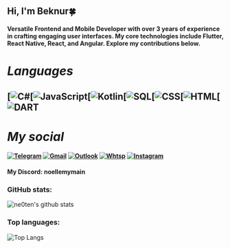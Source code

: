 ## Hi, I'm Beknur🍀
#### Versatile Frontend and Mobile Developer with over 3 years of experience in crafting engaging user interfaces. My core technologies include Flutter, React Native, React, and Angular. Explore my contributions below.

# *Languages*
## [![C#](https://img.shields.io/badge/C%23-239120?style=for-the-badge&logo=c-sharp&logoColor=white)[![JavaScript](https://img.shields.io/badge/JavaScript-323330?style=for-the-badge&logo=javascript&logoColor=F7DF1E)[![Kotlin](https://img.shields.io/badge/Kotlin-0095D5?&style=for-the-badge&logo=kotlin&logoColor=white)[![SQL](https://img.shields.io/badge/PLSQL-F80000?style=for-the-badge&logo=oracle&logoColor=black)[![CSS](https://img.shields.io/badge/CSS3-1572B6?style=for-the-badge&logo=css3&logoColor=white)[![HTML](https://img.shields.io/badge/HTML5-E34F26?style=for-the-badge&logo=html5&logoColor=white)[![DART](https://img.shields.io/badge/Dart-0175C2?style=for-the-badge&logo=dart&logoColor=white)

# *My social*
#### [![Telegram](https://img.shields.io/badge/Telegram-2CA5E0?style=for-the-badge&logo=telegram&logoColor=white)](https://t.me/idhoroso)  [![Gmail](https://img.shields.io/badge/Gmail-D14836?style=for-the-badge&logo=gmail&logoColor=white)](mailto:sailaukhanbeknur@gmail.com) [![Outlook](https://img.shields.io/badge/Microsoft_Outlook-0078D4?style=for-the-badge&logo=microsoft-outlook&logoColor=white)](mailto:bekasail@outlook.com) [![Whtsp](https://img.shields.io/badge/WhatsApp-25D366?style=for-the-badge&logo=whatsapp&logoColor=white)](https://wa.me/77765311600) [![Instagram](https://img.shields.io/badge/Instagram-E4405F?style=for-the-badge&logo=instagram&logoColor=white)](https://www.instagram.com/noellemymain/) 

#### My Discord: noellemymain

### GitHub stats:
![ne0ten's github stats](https://github-readme-stats.vercel.app/api?username=ne0teny&count_private=true&show_icons=true&hide_title=true&hide_border=true)

### Top languages:
![Top Langs](https://github-readme-stats.vercel.app/api/top-langs/?username=ne0teny&layout=compact&hide_title=true&hide_border=true&exclude_repo=Ecoqozgalys/data,Ecoqozgalys/main_backend,legal_organization_chat_bot,stop_bullying_kz,site-for-kanat,marsacalipsis,geometry_falls_unity2019.3)


<!--
**ne0teny/ne0teny** is a ✨ _special_ ✨ repository because its `README.md` (this file) appears on your GitHub profile.

Here are some ideas to get you started:

- 🔭 I’m currently working on ...
- 🌱 I’m currently learning ...
- 👯 I’m looking to collaborate on ...
- 🤔 I’m looking for help with ...
- 💬 Ask me about ...
- 📫 How to reach me: ...
- 😄 Pronouns: ...
- ⚡ Fun fact: ...
-->

